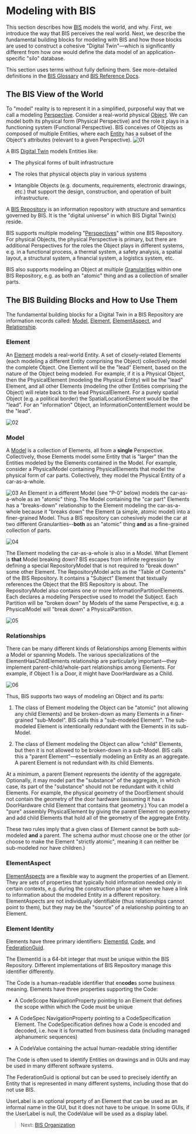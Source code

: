 # Modeling with BIS

This section describes how [BIS](./glossary.md#bis) models the world, and why. First, we introduce the way that BIS perceives the real world. Next, we describe the fundamental building blocks for modeling with BIS and how those blocks are used to construct a cohesive "Digital Twin"—which is significantly different from how one would define the data model of an application-specific "silo" database.

This section uses terms without fully defining them. See more-detailed definitions in the [BIS Glossary](./glossary.md) and [BIS Reference Docs](TODO-Need-Link).

## The BIS View of the World

To "model" reality is to represent it in a simplified, purposeful way that we call a modeling [Perspective](./glossary.md#perspective). Consider a real-world physical [Object](./glossary.md#object). We can model both its physical form (Physical Perspective) and the role it plays in a functioning system (Functional Perspective). BIS conceives of Objects as composed of multiple Entities, where each [Entity](./glossary.md#entity) has a subset of the Object's attributes (relevant to a given Perspective).
![01](./media/bis-modeling-01.png "An Object is comprised of multiple Entities") <!--style="width:5.51546in;height:1.97637in"-->

A BIS [Digital Twin](./glossary.md#digital-twin) models Entities like:

- The physical forms of built infrastructure

- The roles that physical objects play in various systems

- Intangible Objects (e.g. documents, requirements, electronic drawings, etc.) that support the design, construction, and operation of built infrastructure.

A [BIS Repository](./glossary.md#bis-repository) is an information repository with structure and semantics governed by BIS. It is the "digital universe" in which BIS Digital Twin(s) reside.

BIS supports multiple modeling "[Perspectives](./glossary.md#perspective)" within one BIS Repository. For physical Objects, the physical Perspective is primary, but there are additional Perspectives for the roles the Object plays in different systems, e.g. in a functional process, a thermal system, a safety analysis, a spatial layout, a structural system, a financial system, a logistics system, etc.

BIS also supports modeling an Object at multiple [Granularities](./glossary.md#granularity) within one BIS Repository, e.g. as both an "atomic" thing and as a collection of smaller parts.

## The BIS Building Blocks and How to Use Them

The fundamental building blocks for a Digital Twin in a BIS Repository are information records called: [Model](./glossary.md#model), [Element](./glossary.md#element), [ElementAspect](./glossary.md#elementaspect), and [Relationship](./glossary.md#relationship).

### Element

An [Element](./glossary.md#element) models a real-world Entity. A set of closely-related Elements (each modeling a different Entity comprising the Object) collectively model the complete Object. One Element will be the "lead" Element, based on the nature of the Object being modeled. For example, if it is a Physical Object, then the PhysicalElement (modeling the Physical Entity) will be the "lead" Element, and all other Elements (modeling the other Entities comprising the Object) will relate back to the lead PhysicalElement. For a purely spatial Object (e.g. a political border) the SpatialLocationElement would be the "lead". For an "information" Object, an InformationContentElement would be the "lead".

![02](./media/bis-modeling-02.png "Elements model Entities")

### Model

A [Model](./glossary.md#model) is a collection of Elements, all from a **single** Perspective. Collectively, those Elements model some Entity that is "larger" than the Entities modeled by the Elements contained in the Model. For example, consider a PhysicalModel containing PhysicalElements that model the physical form of car parts. Collectively, they model the Physical Entity of a car-as-a-whole.

![03](./media/bis-modeling-03.png "Models are collections of Elements with a common Perspective")
An Element in a different Model (see "P-0" below) models the car-as-a-whole as an "atomic" thing. The Model containing the "car part" Elements has a "breaks-down" relationship to the Element modeling the car-as-a-whole because it "breaks down" the Element (a simple, atomic model) into a finer-grained Model. Thus a BIS repository can cohesively model the car at two different Granularities--**both** as an "atomic" thing **and** as a fine-grained collection of parts.

![04](./media/bis-modeling-04.png "Models break-down Elements for finer-grained modeling")

The Element modeling the car-as-a-whole is also in a Model. What Element is **that** Model breaking down? BIS escapes from infinite regression by defining a special RepositoryModel that is not required to "break down" some other Element. The RepositoryModel acts as the "Table of Contents" of the BIS Repository. It contains a "Subject" Element that textually references the Object that the BIS Repository is about. The RepositoryModel also contains one or more InformationPartitionElements. Each declares a modeling Perspective used to model the Subject. Each Partition will be "broken down" by Models of the same Perspective, e.g. a PhysicalModel will "break down" a PhysicalPartition.

![05](./media/bis-modeling-05.png "The RepositoryModel acts as the Table of Contents of the BIS Repository")

### Relationships

There can be many different kinds of Relationships among Elements within a Model or spanning Models. The various specializations of the ElementHasChildElements relationship are particularly important—they implement parent-child/whole-part relationships among Elements. For example, if Object 1 is a Door, it might have DoorHardware as a Child.

![06](./media/bis-modeling-06.Png "Within a Model, parent Elements allow child Elements")

Thus, BIS supports two ways of modeling an Object and its parts:

1. The class of Element modeling the Object can be "atomic" (not allowing any child Elements) and be broken-down as many Elements in a finer-grained "sub-Model". BIS calls this a "sub-modeled Element". The sub-modeled Element is intentionally redundant with the Elements in its sub-Model.

2. The class of Element modeling the Object can allow "child" Elements, but then it is not allowed to be broken-down in a sub-Model. BIS calls this a "parent Element"—essentially modeling an Entity as an aggregate. A parent Element is not redundant with its child Elements.

At a minimum, a parent Element represents the identity of the aggregate. Optionally, it may model part the "substance" of the aggregate, in which case, its part of the "substance" should not be redundant with it child Elements. For example, the physical geometry of the DoorElement should not contain the geometry of the door hardware (assuming it has a DoorHardware child Element that contains that geometry.) You can model a "pure" assembly PhysicalElement by giving the parent Element no geometry and add child Elements that hold all of the geometry of the aggregate Entity.

These two rules imply that a given class of Element cannot be both sub-modeled **and** a parent. The schema author must choose one or the other (or choose to make the Element "strictly atomic", meaning it can neither be sub-modeled nor have children.)

### ElementAspect

[ElementAspects](./glossary.md#elementaspect) are a flexible way to augment the properties of an Element. They are sets of properties that typically hold information needed only in certain contexts, e.g. during the construction phase or when we have a link to information about the modeled Entity in a different repository. ElementAspects are not individually identifiable (thus relationships cannot point to them), but they may be the "source" of a relationship pointing to an Element.

### Element Identity

Elements have three primary identifiers: [ElementId](./glossary.md#elementid), [Code](./glossary.md#code), and [FederationGuid](./glossary.md#federationguid).

The ElementId is a 64-bit integer that must be unique within the BIS Repository. Different implementations of BIS Repository manage this identifier differently.

The Code is a human-readable identifier that en**code**s some business meaning. Elements have three properties supporting the Code:

- A CodeScope NavigationProperty pointing to an Element that defines the scope within which the Code must be unique

- A CodeSpec NavigationProperty pointing to a CodeSpecification Element. The CodeSpecification defines how a Code is encoded and decoded, i.e. how it is formatted from business data (including managed alphanumeric sequences)

- A CodeValue containing the actual human-readable string identifier

The Code is often used to identify Entities on drawings and in GUIs and may be used in many different software systems.

The FederationGuid is optional but can be used to precisely identify an Entity that is represented in many different systems, including those that do not use BIS.

UserLabel is an optional property of an Element that can be used as an informal name in the GUI, but it does not have to be unique. In some GUIs, if the UserLabel is null, the CodeValue will be used as a display label.

> Next: [BIS Organization](./bis-organization.md)